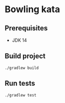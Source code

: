# Bowling kata

## Prerequisites

- JDK 14

## Build project

```
./gradlew build
```
## Run tests

```
./gradlew test
```
